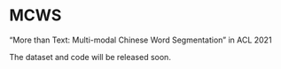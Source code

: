 # MCWS
“More than Text: Multi-modal Chinese Word Segmentation” in ACL 2021

The dataset and code will be released soon.
